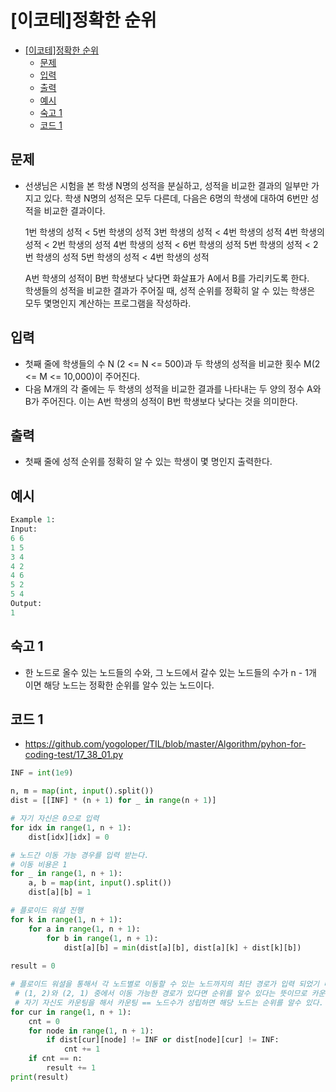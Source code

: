 # [이코테]정확한 순위

<!-- TOC -->

- [[이코테]정확한 순위](#%EC%9D%B4%EC%BD%94%ED%85%8C%EC%A0%95%ED%99%95%ED%95%9C-%EC%88%9C%EC%9C%84)
  - [문제](#%EB%AC%B8%EC%A0%9C)
  - [입력](#%EC%9E%85%EB%A0%A5)
  - [출력](#%EC%B6%9C%EB%A0%A5)
  - [예시](#%EC%98%88%EC%8B%9C)
  - [숙고 1](#%EC%88%99%EA%B3%A0-1)
  - [코드 1](#%EC%BD%94%EB%93%9C-1)

<!-- /TOC -->

## 문제
- 선생님은 시험을 본 학생 N명의 성적을 분실하고, 성적을 비교한 결과의 일부만 가지고 있다. 학생 N명의 성적은 모두 다른데, 다음은 6명의 학생에 대하여 6번만 성적을 비교한 결과이다.

  1번 학생의 성적 < 5번 학생의 성적
  3번 학생의 성적 < 4번 학생의 성적
  4번 학생의 성적 < 2번 학생의 성적
  4번 학생의 성적 < 6번 학생의 성적
  5번 학생의 성적 < 2번 학생의 성적
  5번 학생의 성적 < 4번 학생의 성적
  
  A번 학생의 성적이 B번 학생보다 낮다면 화살표가 A에서 B를 가리키도록 한다.  
  학생들의 성적을 비교한 결과가 주어질 때, 성적 순위를 정확히 알 수 있는 학생은 모두 몇명인지 계산하는 프로그램을 작성하라.

## 입력
- 첫째 줄에 학생들의 수 N (2 <= N <= 500)과 두 학생의 성적을 비교한 횟수 M(2 <= M <= 10,000)이 주어진다.
- 다음 M개의 각 줄에는 두 학생의 성적을 비교한 결과를 나타내는 두 양의 정수 A와 B가 주어진다. 이는 A번 학생의 성적이 B번 학생보다 낮다는 것을 의미한다.

## 출력
- 첫째 줄에 성적 순위를 정확히 알 수 있는 학생이 몇 명인지 출력한다.

## 예시
``` python
Example 1:
Input:
6 6
1 5
3 4
4 2
4 6
5 2
5 4
Output:
1
```
## 숙고 1
- 한 노드로 올수 있는 노드들의 수와, 그 노드에서 갈수 있는 노드들의 수가 n - 1개 이면 해당 노드는 정확한 순위를 알수 있는 노드이다.

## 코드 1
- https://github.com/yogoloper/TIL/blob/master/Algorithm/pyhon-for-coding-test/17_38_01.py  
``` python
INF = int(1e9)

n, m = map(int, input().split())
dist = [[INF] * (n + 1) for _ in range(n + 1)]

# 자기 자신은 0으로 입력
for idx in range(1, n + 1):
    dist[idx][idx] = 0

# 노드간 이동 가능 경우를 입력 받는다. 
# 이동 비용은 1
for _ in range(1, n + 1):
    a, b = map(int, input().split())
    dist[a][b] = 1

# 플로이드 워셜 진행
for k in range(1, n + 1):
    for a in range(1, n + 1):
        for b in range(1, n + 1):
            dist[a][b] = min(dist[a][b], dist[a][k] + dist[k][b])
            
result = 0

# 플로이드 워셜을 통해서 각 노드별로 이동할 수 있는 노드까지의 최단 경로가 입력 되었기 때문에  
 # (1, 2)와 (2, 1) 중에서 이동 가능한 경로가 있다면 순위를 알수 있다는 뜻이므로 카운팅한다.
 # 자기 자신도 카운팅을 해서 카운팅 == 노드수가 성립하면 해당 노드는 순위를 알수 있다.
for cur in range(1, n + 1):
    cnt = 0
    for node in range(1, n + 1):
        if dist[cur][node] != INF or dist[node][cur] != INF:
            cnt += 1
    if cnt == n:
        result += 1
print(result)
```